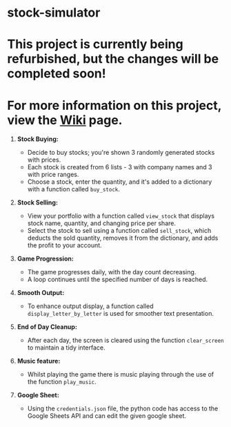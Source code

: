 # stock-simulator

# This project is currently being refurbished, but the changes will be completed soon! 
# For more information on this project, view the [Wiki](https://github.com/goblin101-co/stock-simulator/wiki) page.

1. **Stock Buying:**
   - Decide to buy stocks; you're shown 3 randomly generated stocks with prices.
   - Each stock is created from 6 lists - 3 with company names and 3 with price ranges.
   - Choose a stock, enter the quantity, and it's added to a dictionary with a function called `buy_stock`.

2. **Stock Selling:**
   - View your portfolio with a function called `view_stock` that displays stock name, quantity, and changing price per share.
   - Select the stock to sell using a function called `sell_stock`, which deducts the sold quantity, removes it from the dictionary, and adds the profit to your account.

3. **Game Progression:**
   - The game progresses daily, with the day count decreasing.
   - A loop continues until the specified number of days is reached.

4. **Smooth Output:**
   - To enhance output display, a function called `display_letter_by_letter` is used for smoother text presentation.

5. **End of Day Cleanup:**
   - After each day, the screen is cleared using the function `clear_screen` to maintain a tidy interface.
6. **Music feature:**
   - Whilst playing the game there is music playing through the use of the function `play_music`.
7. **Google Sheet:**
   - Using the `credentials.json` file, the python code has access to the Google Sheets API and can edit the given google sheet.
